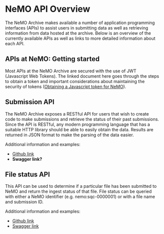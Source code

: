 # NeMO API Overview
The NeMO Archive makes available a number of application programming interfaces (APIs) to assist users in submitting data as well as retrieving information from data hosted at the archive. Below is an overview of the currently available APIs as well as links to more detailed information about each API. 

## APIs at NeMO: Getting started
Most APIs at the NeMO Archive are secured with the use of JWT (Javascript Web Tokens). The linked document here goes through the steps to obtain a token and important considerations about maintaining the security of tokens ([Obtaining a Javascript token for NeMO](https://github.com/nemoarchive/documentation/blob/master/api-logins.md)). 

## Submission API
The NeMO Archive exposes a RESTful API for users that wish to create code to make submissions and retrieve the status of their past submissions. Since the API is RESTful, any modern programming language that has a suitable HTTP library should be able to easily obtain the data. Results are returned in JSON format to make the parsing of the data easier. 

Additional information and examples:
- [Github link](https://github.com/nemoarchive/documentation/blob/master/submission-api.md)
- **Swagger link?**

## File status API
This API can be used to determine if a particular file has been submitted to NeMO and return the ingest status of that file. File status can be queried with either a NeMO identifier (e.g. nemo:sqc-0000001) or with a file name and submission ID. 

Additional information and examples:

- [Github link](https://github.com/nemoarchive/documentation/blob/master/file-status-api.md)
- [Swagger link](https://app.swaggerhub.com/apis-docs/UMIGS/NeMO_file_status/)

